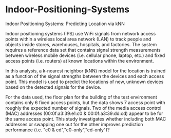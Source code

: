 # Indoor-Positioning-Systems
Indoor Positioning Systems: Predicting Location via kNN

Indoor positioning systems (IPS) use WiFi signals from network access points within a wireless local area network (LAN) to track people and objects inside stores, warehouses, hospitals, and factories. The system requires a reference data set that contains signal strength measurements between wireless mobile devices (i.e. cellular phone, laptop, etc.) and fixed access points (i.e. routers) at known locations within the environment. 

In this analysis, a k-nearest neighbor (kNN) model for the location is trained as a function of the signal strengths between the devices and each access point. This model is used to predict the locations of new, unknown devices based on the detected signals for the device.

For the data used, the floor plan for the building of the test environment contains only 6 fixed access points, but the data shows 7 access point with roughly the expected number of signals. Two of the media access control (MAC) addresses (00:0f:a3:39:e1:c0 & 00:0f:a3:39:dd:cd) appear to be for the same access point. This study investigates whether including both MAC addresses or swapping one out for the other improves prediction performance (i.e. "c0 & cd","c0-only","cd-only")?
